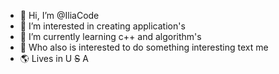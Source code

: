 - 👋 Hi, I’m @IliaCode
- 👀 I’m interested in creating application's 
- 🌱 I’m currently learning c++ and algorithm's 
- 💞️ Who also is interested to do something interesting text me
- 🌎 Lives in U <strike>S</strike> A
